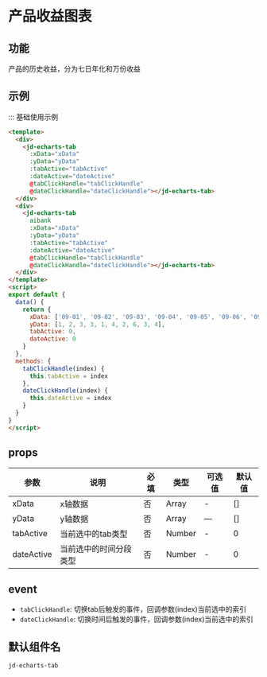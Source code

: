 # 产品收益图表

## 功能

产品的历史收益，分为七日年化和万份收益

## 示例

::: 基础使用示例

```html
<template>
  <div>
    <jd-echarts-tab
      :xData="xData"
      :yData="yData"
      :tabActive="tabActive"
      :dateActive="dateActive"
      @tabClickHandle="tabClickHandle"
      @dateClickHandle="dateClickHandle"></jd-echarts-tab>
  </div>
  <div>
    <jd-echarts-tab
      aibank
      :xData="xData"
      :yData="yData"
      :tabActive="tabActive"
      :dateActive="dateActive"
      @tabClickHandle="tabClickHandle"
      @dateClickHandle="dateClickHandle"></jd-echarts-tab>
  </div>
</template>
<script>
export default {
  data() {
    return {
      xData: ['09-01', '09-02', '09-03', '09-04', '09-05', '09-06', '09-07', '09-08', '09-09', '09-10'],
      yData: [1, 2, 3, 3, 1, 4, 2, 6, 3, 4],
      tabActive: 0,
      dateActive: 0
    }
  },
  methods: {
    tabClickHandle(index) {
      this.tabActive = index
    },
    dateClickHandle(index) {
      this.dateActive = index
    }
  }
}
</script>
```

## props

| 参数 | 说明 | 必填 | 类型 | 可选值 | 默认值 |
| --- | --- | --- | --- | --- | --- |
| xData | x轴数据 | 否 | Array | - | [] |
| yData | y轴数据 | 否 | Array | — | [] |
| tabActive | 当前选中的tab类型 | 否 | Number | - | 0 |
| dateActive | 当前选中的时间分段类型 | 否 | Number | - | 0 |

## event

- `tabClickHandle`: 切换tab后触发的事件，回调参数(index)当前选中的索引
- `dateClickHandle`: 切换时间后触发的事件，回调参数(index)当前选中的索引

## 默认组件名

`jd-echarts-tab`
